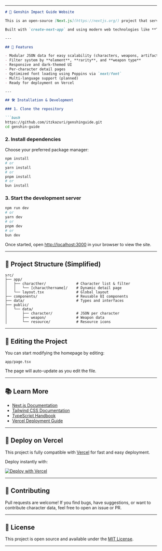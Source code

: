 
---

```md
# 🌸 Genshin Impact Guide Website

This is an open-source [Next.js](https://nextjs.org/) project that serves as a modular and visually appealing **Genshin Impact Guide Website**, featuring detailed character info, weapons, artifacts, and more — all powered by clean, JSON-based data.

Built with `create-next-app` and using modern web technologies like **Tailwind CSS**, **TypeScript**, and **App Router**.

---

## 🚀 Features

- Modular JSON data for easy scalability (characters, weapons, artifacts, substats, etc.)
- Filter system by **element**, **rarity**, and **weapon type**
- Responsive and dark-themed UI
- Per-character detail pages
- Optimized font loading using Poppins via `next/font`
- Multi-language support (planned)
- Ready for deployment on Vercel

---

## 🛠️ Installation & Development

### 1. Clone the repository

```bash
https://github.com/itzkazuri/genshinguide.git
cd genshin-guide
```

### 2. Install dependencies

Choose your preferred package manager:

```bash
npm install
# or
yarn install
# or
pnpm install
# or
bun install
```

### 3. Start the development server

```bash
npm run dev
# or
yarn dev
# or
pnpm dev
# or
bun dev
```

Once started, open [http://localhost:3000](http://localhost:3000) in your browser to view the site.

---

## 🧩 Project Structure (Simplified)

```
src/
├── app/
│   ├── characther/              # Character list & filter
│   │   └── [characthername]/    # Dynamic detail page
│   └── layout.tsx               # Global layout
├── components/                  # Reusable UI components
├── data/                        # Types and interfaces
├── public/
│   └── data/
│       ├── character/           # JSON per character
│       ├── weapon/              # Weapon data
│       └── resource/            # Resource icons
```

---

## 🧠 Editing the Project

You can start modifying the homepage by editing:

```
app/page.tsx
```

The page will auto-update as you edit the file.

---

## 📚 Learn More

- [Next.js Documentation](https://nextjs.org/docs)
- [Tailwind CSS Documentation](https://tailwindcss.com/docs)
- [TypeScript Handbook](https://www.typescriptlang.org/docs/)
- [Vercel Deployment Guide](https://nextjs.org/docs/app/building-your-application/deploying)

---

## 🚀 Deploy on Vercel

This project is fully compatible with [Vercel](https://vercel.com/) for fast and easy deployment.

Deploy instantly with:

[![Deploy with Vercel](https://vercel.com/button)](https://vercel.com/new?utm_source=create-next-app&utm_medium=default-template&utm_campaign=create-next-app)

---

## 🙌 Contributing

Pull requests are welcome! If you find bugs, have suggestions, or want to contribute character data, feel free to open an issue or PR.

---

## 📄 License

This project is open source and available under the [MIT License](LICENSE).

---


